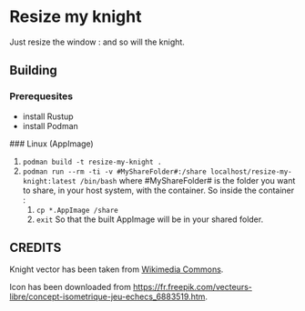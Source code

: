 # Resize my knight

Just resize the window : and so will the knight.

## Building

### Prerequesites

* install Rustup
* install Podman

### Linux (AppImage)

1. `podman build -t resize-my-knight .`
2. `podman run --rm -ti -v #MyShareFolder#:/share localhost/resize-my-knight:latest /bin/bash` where #MyShareFolder# is the folder you want to share, in your host system, with the container. So inside the container :
   1. `cp *.AppImage /share`
   2. `exit`
So that the built AppImage will be in your shared folder.

## CREDITS

Knight vector has been taken from [Wikimedia Commons](https://commons.wikimedia.org/wiki/Category:SVG_chess_pieces).

Icon has been downloaded from https://fr.freepik.com/vecteurs-libre/concept-isometrique-jeu-echecs_6883519.htm.